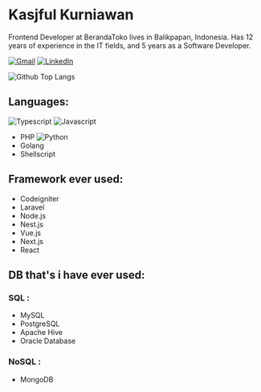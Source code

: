 # Kasjful Kurniawan
Frontend Developer at BerandaToko lives in Balikpapan, Indonesia. Has 12 years of experience in the IT fields, and 5 years as a Software Developer.

[![Gmail](https://img.shields.io/badge/-GMAIL-D14836?style=flat-square&logo=gmail&logoColor=white)](mailto:kasful.bpp@gmail.com)
[![LinkedIn](https://img.shields.io/badge/-LINKEDIN-0077B5?style=flat-square&logo=linkedin&logoColor=white)](https://www.linkedin.com/in/kasfulkurniawan/)

![Github Top Langs](https://github-readme-stats.vercel.app/api/top-langs/?username=kasfulk&layout=compact)

## Languages:
![Typescript](https://img.shields.io/badge/TypeScript-007ACC?style=flat-square&logo=typescript&logoColor=white)
![Javascript](https://img.shields.io/badge/JavaScript-323330?style=flat-square&logo=javascript&logoColor=F7DF1E)
- PHP
![Python](https://img.shields.io/badge/Python-3776AB?style=flat-square&logo=python&logoColor=white)
- Golang
- Shellscript

## Framework ever used:
- Codeigniter
- Laravel
- Node.js
- Nest.js
- Vue.js
- Next.js
- React

## DB that's i have ever used:

### SQL :
- MySQL
- PostgreSQL
- Apache Hive
- Oracle Database


### NoSQL :
- MongoDB
